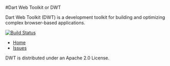 #Dart Web Toolkit or DWT

Dart Web Toolkit (DWT) is a development toolkit for building and optimizing complex browser-based applications.

[![Build Status](https://drone.io/github.com/akserg/dart_web_toolkit/status.png)](https://drone.io/github.com/akserg/dart_web_toolkit/latest)

* [Home](http://www.dartwebtoolkit.com)
* [Issues](https://github.com/akserg/dart_web_toolkit/issues)

DWT is distributed under an Apache 2.0 License.

 